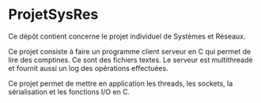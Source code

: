 # ProjetSysRes

Ce dépôt contient concerne le projet individuel de Systèmes et Réseaux. 

Ce projet consiste à faire un programme client serveur en C qui permet de lire des comptines. Ce sont des fichiers textes.
Le serveur est multithreadé et fournit aussi un log des opérations effectuées.

Ce projet permet de mettre en application les threads, les sockets, la sérialisation et les fonctions I/O en C.
